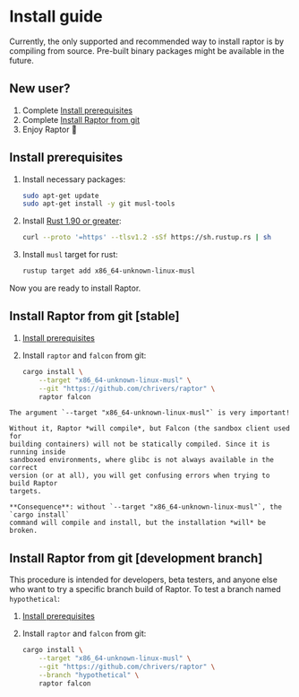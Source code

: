 # Install guide

Currently, the only supported and recommended way to install raptor is by
compiling from source. Pre-built binary packages might be available in the
future.

## New user?

 1. Complete [Install prerequisites](#install-prerequisites)
 2. Complete [Install Raptor from git](#install-raptor-from-git-stable)
 3. Enjoy Raptor 🦅

## Install prerequisites

1. Install necessary packages:
   ```sh
   sudo apt-get update
   sudo apt-get install -y git musl-tools
   ```

2. Install [Rust 1.90 or greater](https://rustup.rs):
   ```sh
   curl --proto '=https' --tlsv1.2 -sSf https://sh.rustup.rs | sh
   ```

3. Install `musl` target for rust:
   ```sh
   rustup target add x86_64-unknown-linux-musl
   ```

Now you are ready to install Raptor.

## Install Raptor from git \[stable\]

1. [Install prerequisites](#install-prerequisites)

2. Install `raptor` and `falcon` from git:
   ```sh
   cargo install \
       --target "x86_64-unknown-linux-musl" \
       --git "https://github.com/chrivers/raptor" \
       raptor falcon
   ```

~~~admonish warning title="Caution"
The argument `--target "x86_64-unknown-linux-musl"` is very important!

Without it, Raptor *will compile*, but Falcon (the sandbox client used for
building containers) will not be statically compiled. Since it is running inside
sandboxed environments, where glibc is not always available in the correct
version (or at all), you will get confusing errors when trying to build Raptor
targets.

**Consequence**: without `--target "x86_64-unknown-linux-musl"`, the `cargo install`
command will compile and install, but the installation *will* be broken.
~~~

## Install Raptor from git \[development branch\]

This procedure is intended for developers, beta testers, and anyone else who
want to try a specific branch build of Raptor. To test a branch named
`hypothetical`:

1. [Install prerequisites](#install-prerequisites)

2. Install `raptor` and `falcon` from git:
   ```sh
   cargo install \
       --target "x86_64-unknown-linux-musl" \
       --git "https://github.com/chrivers/raptor" \
       --branch "hypothetical" \
       raptor falcon
   ```
